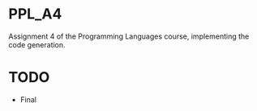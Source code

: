 # PPL_A4
Assignment 4 of the Programming Languages course, implementing the code generation.
# TODO
- Final
